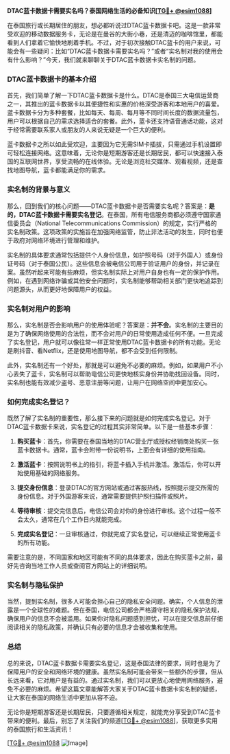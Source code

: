 **DTAC蓝卡数据卡需要实名吗？泰国网络生活的必备知识[[TG💪+ @esim1088](https://t.me/s/esim1088)]**

在泰国旅行或长期居住的朋友，想必都听说过DTAC蓝卡数据卡吧。这是一款非常受欢迎的移动数据服务卡，无论是在曼谷的大街小巷，还是清迈的咖啡馆里，都能看到人们拿着它愉快地刷着手机。不过，对于初次接触DTAC蓝卡的用户来说，可能会有一些疑问：比如“DTAC蓝卡数据卡需要实名吗？”或者“实名制对我的使用会有什么影响？”今天，我们就来聊聊关于DTAC蓝卡数据卡实名制的问题。

### DTAC蓝卡数据卡的基本介绍

首先，我们简单了解一下DTAC蓝卡数据卡是什么。DTAC是泰国三大电信运营商之一，其推出的蓝卡数据卡以其便捷性和实惠的价格深受游客和本地用户的喜爱。蓝卡数据卡分为多种套餐，比如每天、每周、每月等不同时间长度的数据流量包，用户可以根据自己的需求选择适合的套餐。此外，蓝卡还支持语音通话功能，这对于经常需要联系家人或朋友的人来说无疑是一个巨大的便利。

蓝卡数据卡之所以如此受欢迎，主要因为它无需SIM卡插拔，只需通过手机设置即可轻松连接网络。这意味着，无论你是短期游客还是长期居民，都可以快速接入泰国的互联网世界，享受流畅的在线体验。无论是浏览社交媒体、观看视频，还是查找地图导航，蓝卡都能满足你的需求。

### 实名制的背景与意义

那么，回到我们的核心问题——DTAC蓝卡数据卡是否需要实名呢？答案是：**是的，DTAC蓝卡数据卡需要实名登记**。在泰国，所有电信服务商都必须遵守国家通信委员会（National Telecommunications Commission）的规定，实行严格的实名制政策。这项政策的实施旨在加强网络监管，防止非法活动的发生，同时也便于政府对网络环境进行管理和维护。

实名制的具体要求通常包括提供个人身份信息，如护照号码（对于外国人）或身份证号码（对于泰国公民）。这些信息会被电信公司用于验证用户的身份，并记录在案。虽然听起来可能有些麻烦，但实名制实际上对用户自身也有一定的保护作用。例如，在遇到网络诈骗或其他安全问题时，实名制能够帮助相关部门更快地追踪到问题源头，从而更好地保障用户的权益。

### 实名制对用户的影响

那么，实名制是否会影响用户的使用体验呢？答案是：**并不会**。实名制的主要目的是为了确保网络使用的合法性，而不会对用户的日常使用造成任何不便。一旦完成了实名登记，用户就可以像往常一样正常使用DTAC蓝卡数据卡的所有功能。无论是刷抖音、看Netflix，还是使用地图导航，都不会受到任何限制。

此外，实名制还有一个好处，那就是可以避免不必要的麻烦。例如，如果用户不小心丢失了蓝卡，实名制可以帮助电信公司更快地核实身份并协助找回设备。同时，实名制也能有效减少盗号、恶意注册等问题，让用户在网络空间中更加安心。

### 如何完成实名登记？

既然了解了实名制的重要性，那么接下来的问题就是如何完成实名登记。对于DTAC蓝卡数据卡来说，实名登记的过程其实非常简单。以下是一些基本步骤：

1. **购买蓝卡**：首先，你需要在泰国当地的DTAC营业厅或授权经销商处购买一张蓝卡数据卡。通常，蓝卡会附带一份说明书，上面会有详细的使用指南。

2. **激活蓝卡**：按照说明书上的指引，将蓝卡插入手机并激活。激活后，你可以开始使用基础的网络服务。

3. **提交身份信息**：登录DTAC的官方网站或通过客服热线，按照提示提交所需的身份信息。对于外国游客来说，通常需要提供护照扫描件或照片。

4. **等待审核**：提交完信息后，电信公司会对你的身份进行审核。这个过程一般不会太久，通常在几个工作日内就能完成。

5. **完成实名登记**：一旦审核通过，你就完成了实名登记，可以继续正常使用蓝卡的所有功能。

需要注意的是，不同国家和地区可能有不同的具体要求，因此在购买蓝卡之前，最好先咨询当地工作人员或查阅官方网站上的详细说明。

### 实名制与隐私保护

当然，提到实名制，很多人可能会担心自己的隐私安全问题。确实，个人信息的泄露是一个全球性的难题。但在泰国，电信公司都会严格遵守相关的隐私保护法规，确保用户的信息不会被滥用。如果你对隐私问题感到担忧，可以在提交信息前仔细阅读相关的隐私政策，并确认只有必要的信息才会被收集和使用。

### 总结

总的来说，DTAC蓝卡数据卡需要实名登记，这是泰国法律的要求，同时也是为了保障用户的安全和网络环境的健康。虽然实名制可能会带来一些额外的步骤，但从长远来看，它对用户是有益的。通过实名制，我们可以更放心地使用网络服务，避免不必要的麻烦。希望这篇文章能解答大家关于DTAC蓝卡数据卡实名制的疑惑，让大家在泰国的网络生活中更加从容不迫。

无论你是短期游客还是长期居民，只要遵循相关规定，就能充分享受到DTAC蓝卡带来的便利。最后，别忘了关注我们的频道[[TG💪+ @esim1088](https://t.me/s/esim1088)]，获取更多实用的泰国旅行和生活资讯！ 

[[TG💪+ @esim1088](https://t.me/s/esim1088) ![Image](https://i.postimg.cc/4NQfJmqS/Snipaste-2025-05-13-00-14-12.png)]